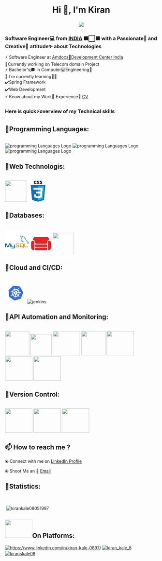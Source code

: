 <h1 align="center">Hi 👋, I'm Kiran</h1>
<h3 align="center"><img src="https://camo.githubusercontent.com/6ffa1a65b69f17ab9adbc05fbe055807276ec4126ba5727a9bdc5d8beef5a53e/68747470733a2f2f336474657874326769662e636f6d2f6578706f727465645f737469636b6572732f5f336474657874326769665f72626b72677a696f786d6c6d2e676966" height="150" style="max-width:100%;"</h3>
<h3 align="left">Software Engineer💻 from <a href="https://en.wikipedia.org/wiki/India">INDIA</a> 🟧⬜🟩 with a Passionate🎯 and Creative🏹 attitude✨ about Technologies</h3>

⚡ Software Engineer at <a href="https://www.amdocs.com/">Amdocs🏢Development Center India</a><br> 
🔭Currently working on Telecom domain Project<br>
⚡ Bachelor's🎓 in Computer💻Engineering👷‍<br>
🌱 I’m currently learning🔧📑 <br>
   ✔️Spring Framework<br>
   ✔️Web Development<br>
⚡ Know about my Work🔨 Experience📄 <a href="https://drive.google.com/file/d/1VJIEIIDxbaau5PzMpYSOL8_Ii0Jullt9/view?usp=sharing">CV</a>

<h3>Here is quick⚡overview of my Technical skills</h3>
<h2>🔆Programming Languages:</h2>
<p align="left">
    <br>
<img src="https://camo.githubusercontent.com/1630f8163d36c12ba82e9cb502886d0951351aab4c18ac7a042ef871cb05f6ac/68747470733a2f2f63646e2e6a7364656c6976722e6e65742f6e706d2f4070726f6772616d6d696e672d6c616e6775616765732d6c6f676f732f6a61766140302e302e302f6a6176615f323536783235362e706e67" alt="programming Languages Logo" width="80" height="80" style="max-width:100%;">
<img src="https://cdn.jsdelivr.net/npm/@programming-languages-logos/c@0.0.3/c_256x256.png" alt="programming Languages Logo" width="65"         height="65" style="max-width:100%;">
<img src="https://camo.githubusercontent.com/4692cb7a1a0427bedb2ef79de0453c484c54f1d866d2ff94d8382b4aaf8f0f78/68747470733a2f2f63646e2e6a7364656c6976722e6e65742f6e706d2f4070726f6772616d6d696e672d6c616e6775616765732d6c6f676f732f63707040302e302e322f6370705f323536783235362e706e67" alt="programming Languages Logo" width="65" height="65" style="max-width:100%;"></p>
<h2>🔆Web Technologis:</h2><p align="left"><br>
<img src="https://camo.githubusercontent.com/ec80da59f546258247dbbd4d13471b53038d086b333d7f3bfeb8501d72148a70/68747470733a2f2f63646e2e6a7364656c6976722e6e65742f6e706d2f4070726f6772616d6d696e672d6c616e6775616765732d6c6f676f732f68746d6c40302e302e312f68746d6c5f323536783235362e706e67" width="70" height="70" style="max-width:100%;">
<img src="https://raw.githubusercontent.com/devicons/devicon/master/icons/css3/css3-original-wordmark.svg"alt="programming Languages Logo" width="70" height="70" style="max-width:100%;" width="65" height="65" style="max-width:100%;"><br>
<h2>🔆Databases:</h2><p align="left"><br>
<img src="https://raw.githubusercontent.com/devicons/devicon/master/icons/mysql/mysql-original-wordmark.svg" width="80" height="80" style="max-width:100%;" width="150" height="150" style="max-width:100%;">
<img src="https://raw.githubusercontent.com/devicons/devicon/0d6c64dbbf311879f7d563bfc3ccf559f9ed111c/icons/couchdb/couchdb-original.svg" width="70" height="70" style="max-width:100%;" width="150" height="150" style="max-width:100%;">
<img src="https://margaritagomez.github.io/img/sqldeveloper-icon.png" width="70" height="70" style="max-width:100%;" width="150" height="150" style="max-width:100%;"><br>
<h2>🔆Cloud and CI/CD:</h2><p align="left"><br>
<img src="https://raw.githubusercontent.com/Arnab1996/Arnab1996/master/assets/k8s.gif" width="70" height="70" style="max-width:100%;" width="170" height="170" style="max-width:100%;">
<img src="https://www.vectorlogo.zone/logos/jenkins/jenkins-icon.svg" alt="jenkins" width="70" height="70" style="max-width:100%;" width="170" height="170" style="max-width:100%;">
<h2>🔆API Automation and Monitoring:</h2><p align="left"><br>
<img src="https://www.aalpha.net/wp-content/uploads/2020/04/development-of-microservices.png" width="80" height="80" style="max-width:100%;" width="150" height="150" style="max-width:100%;">
<img src="https://www.vectorlogo.zone/logos/getpostman/getpostman-icon.svg" width="70" height="70" style="max-width:100%;" width="150" height="150" style="max-width:100%;">
<img src="https://developers.redhat.com/blog/wp-content/uploads/2018/05/openshift-featured.png"  width="90" height="80" style="max-width:100%;" width="160" height="150" style="max-width:100%;">
<img src="https://miro.medium.com/max/600/1*OfFc2YQJh8c5uBtcL10Gxw.jpeg"  width="80" height="80" style="max-width:100%;" width="150" height="150" style="max-width:100%;">
<img src="https://camunda.com/wp-content/uploads/2020/07/camunda-logo-social-update.jpg"  width="90" height="80" style="max-width:100%;" width="160" height="150" style="max-width:100%;">  
<img src="https://blog.testproject.io/wp-content/uploads/2020/08/TestNG.jpg"  width="90" height="80" style="max-width:100%;" width="160" height="150" style="max-width:100%;">
<img src="https://static.javatpoint.com/tutorial/cucumber/images/cucumber-testing-tutorial.png"  width="90" height="80" style="max-width:100%;" width="160" height="150" style="max-width:100%;"><br>
<h2>🔆Version Control:</h2><p align="left"><br>
<img src="https://www.vectorlogo.zone/logos/git-scm/git-scm-icon.svg" width="90" height="80" style="max-width:100%;" width="160" height="150" style="max-width:100%;">
<img src="https://images-na.ssl-images-amazon.com/images/I/515HfOnovtL.png" width="90" height="80" style="max-width:100%;" width="160" height="150" style="max-width:100%;">
<img src="https://wiredrelations.com/wordpress/wp-content/uploads/2020/04/confluence-1.png" width="90" height="80" style="max-width:100%;" width="160" height="150" style="max-width:100%;">
  
<h2>📫 How to reach me ?</h2>

⦿ Connect with me on <a href="www.linkedin.com/in/kiran-kale-0897">LinkedIn Profile</a>
              
⦿ Shoot Me an 💌 <a href="mailto:kirankale08051997@gmail.com">Email</a>

<h2>🔆Statistics:</h2><p align="left"><br>

<p>&nbsp;<img align="center" src="https://github-readme-stats.vercel.app/api?username=kirankale08051997&show_icons=true&locale=en" alt="kirankale08051997" /></p>

<h2 align="left"><img src="https://media.giphy.com/media/JPbB5kTbuUInFfpVQA/giphy.gif" width="90" height="60" style="max-width:100%;">On Platforms:</h2>
<p align="left">
<a href="https://www.linkedin.com/in/kiran-kale-0897" target="blank"><img align="center" src="https://encrypted-tbn0.gstatic.com/images?q=tbn:ANd9GcR__ZG9OfMLIpjmA2NZXaIdrFvcvoHdAUIrGA&usqp=CAU" alt="https://www.linkedin.com/in/kiran-kale-0897/" height="30" width="40" /></a>
<a href="https://www.instagram.com/kiran_kale_8/" target="blank"><img align="center" src="https://upload.wikimedia.org/wikipedia/commons/thumb/e/e7/Instagram_logo_2016.svg/1200px-Instagram_logo_2016.svg.png" alt="kiran_kale_8" height="30" width="40" /></a>
<a href="https://www.hackerrank.com/kiranskale08" target="blank"><img align="center" src="https://pathrise-website-guide-wp.s3.us-west-1.amazonaws.com/guides/wp-content/uploads/2019/05/22174532/hackerrank-logo.jpg" alt="kiranskale08" height="30" width="40" /></a>
</p>


